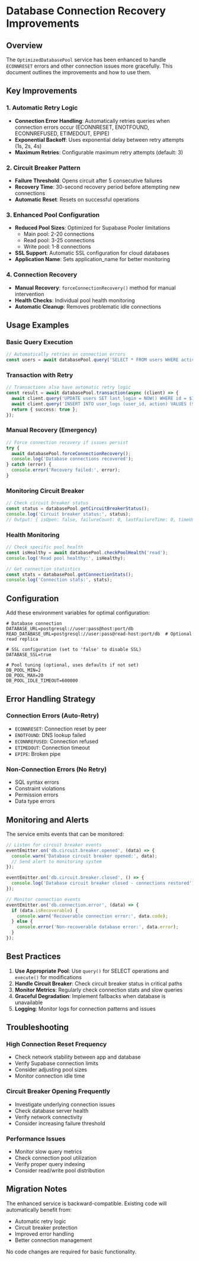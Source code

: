# Database Connection Recovery Improvements

## Overview

The `OptimizedDatabasePool` service has been enhanced to handle `ECONNRESET` errors and other connection issues more gracefully. This document outlines the improvements and how to use them.

## Key Improvements

### 1. Automatic Retry Logic
- **Connection Error Handling**: Automatically retries queries when connection errors occur (ECONNRESET, ENOTFOUND, ECONNREFUSED, ETIMEDOUT, EPIPE)
- **Exponential Backoff**: Uses exponential delay between retry attempts (1s, 2s, 4s)
- **Maximum Retries**: Configurable maximum retry attempts (default: 3)

### 2. Circuit Breaker Pattern
- **Failure Threshold**: Opens circuit after 5 consecutive failures
- **Recovery Time**: 30-second recovery period before attempting new connections
- **Automatic Reset**: Resets on successful operations

### 3. Enhanced Pool Configuration
- **Reduced Pool Sizes**: Optimized for Supabase Pooler limitations
  - Main pool: 2-20 connections
  - Read pool: 3-25 connections  
  - Write pool: 1-8 connections
- **SSL Support**: Automatic SSL configuration for cloud databases
- **Application Name**: Sets application_name for better monitoring

### 4. Connection Recovery
- **Manual Recovery**: `forceConnectionRecovery()` method for manual intervention
- **Health Checks**: Individual pool health monitoring
- **Automatic Cleanup**: Removes problematic idle connections

## Usage Examples

### Basic Query Execution
```typescript
// Automatically retries on connection errors
const users = await databasePool.query('SELECT * FROM users WHERE active = $1', [true]);
```

### Transaction with Retry
```typescript
// Transactions also have automatic retry logic
const result = await databasePool.transaction(async (client) => {
  await client.query('UPDATE users SET last_login = NOW() WHERE id = $1', [userId]);
  await client.query('INSERT INTO user_logs (user_id, action) VALUES ($1, $2)', [userId, 'login']);
  return { success: true };
});
```

### Manual Recovery (Emergency)
```typescript
// Force connection recovery if issues persist
try {
  await databasePool.forceConnectionRecovery();
  console.log('Database connections recovered');
} catch (error) {
  console.error('Recovery failed:', error);
}
```

### Monitoring Circuit Breaker
```typescript
// Check circuit breaker status
const status = databasePool.getCircuitBreakerStatus();
console.log('Circuit breaker status:', status);
// Output: { isOpen: false, failureCount: 0, lastFailureTime: 0, timeUntilRecovery: 0 }
```

### Health Monitoring
```typescript
// Check specific pool health
const isHealthy = await databasePool.checkPoolHealth('read');
console.log('Read pool healthy:', isHealthy);

// Get connection statistics
const stats = databasePool.getConnectionStats();
console.log('Connection stats:', stats);
```

## Configuration

Add these environment variables for optimal configuration:

```env
# Database connection
DATABASE_URL=postgresql://user:pass@host:port/db
READ_DATABASE_URL=postgresql://user:pass@read-host:port/db  # Optional read replica

# SSL configuration (set to 'false' to disable SSL)
DATABASE_SSL=true

# Pool tuning (optional, uses defaults if not set)
DB_POOL_MIN=2
DB_POOL_MAX=20
DB_POOL_IDLE_TIMEOUT=600000
```

## Error Handling Strategy

### Connection Errors (Auto-Retry)
- `ECONNRESET`: Connection reset by peer
- `ENOTFOUND`: DNS lookup failed
- `ECONNREFUSED`: Connection refused
- `ETIMEDOUT`: Connection timeout
- `EPIPE`: Broken pipe

### Non-Connection Errors (No Retry)
- SQL syntax errors
- Constraint violations
- Permission errors
- Data type errors

## Monitoring and Alerts

The service emits events that can be monitored:

```typescript
// Listen for circuit breaker events
eventEmitter.on('db.circuit.breaker.opened', (data) => {
  console.warn('Database circuit breaker opened:', data);
  // Send alert to monitoring system
});

eventEmitter.on('db.circuit.breaker.closed', () => {
  console.log('Database circuit breaker closed - connections restored');
});

// Monitor connection events
eventEmitter.on('db.connection.error', (data) => {
  if (data.isRecoverable) {
    console.warn('Recoverable connection error:', data.code);
  } else {
    console.error('Non-recoverable database error:', data.error);
  }
});
```

## Best Practices

1. **Use Appropriate Pool**: Use `query()` for SELECT operations and `execute()` for modifications
2. **Handle Circuit Breaker**: Check circuit breaker status in critical paths
3. **Monitor Metrics**: Regularly check connection stats and slow queries
4. **Graceful Degradation**: Implement fallbacks when database is unavailable
5. **Logging**: Monitor logs for connection patterns and issues

## Troubleshooting

### High Connection Reset Frequency
- Check network stability between app and database
- Verify Supabase connection limits
- Consider adjusting pool sizes
- Monitor connection idle time

### Circuit Breaker Opening Frequently
- Investigate underlying connection issues
- Check database server health
- Verify network connectivity
- Consider increasing failure threshold

### Performance Issues
- Monitor slow query metrics
- Check connection pool utilization
- Verify proper query indexing
- Consider read/write pool distribution

## Migration Notes

The enhanced service is backward-compatible. Existing code will automatically benefit from:
- Automatic retry logic
- Circuit breaker protection
- Improved error handling
- Better connection management

No code changes are required for basic functionality.
